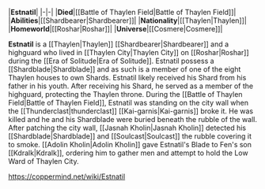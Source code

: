 |**Estnatil**|
|-|-|
|**Died**|[[Battle of Thaylen Field\|Battle of Thaylen Field]]|
|**Abilities**|[[Shardbearer\|Shardbearer]]|
|**Nationality**|[[Thaylen\|Thaylen]]|
|**Homeworld**|[[Roshar\|Roshar]]|
|**Universe**|[[Cosmere\|Cosmere]]|

**Estnatil** is a [[Thaylen\|Thaylen]] [[Shardbearer\|Shardbearer]] and a highguard who lived in [[Thaylen City\|Thaylen City]] on [[Roshar\|Roshar]] during the [[Era of Solitude\|Era of Solitude]].
Estnatil possess a [[Shardblade\|Shardblade]] and as such is a member of one of the eight Thaylen houses to own Shards.
Estnatil likely received his Shard from his father in his youth. After receiving his Shard, he served as a member of the highguard, protecting the Thaylen throne. During the [[Battle of Thaylen Field\|Battle of Thaylen Field]], Estnatil was standing on the city wall when the [[Thunderclast\|thunderclast]] [[Kai-garnis\|Kai-garnis]] broke it. He was killed and he and his Shardblade were buried beneath the rubble of the wall. After patching the city wall, [[Jasnah Kholin\|Jasnah Kholin]] detected his [[Shardblade\|Shardblade]] and [[Soulcast\|Soulcast]] the rubble covering it to smoke. [[Adolin Kholin\|Adolin Kholin]] gave Estnatil's Blade to Fen's son [[Kdralk\|Kdralk]], ordering him to gather men and attempt to hold the Low Ward of Thaylen City.



https://coppermind.net/wiki/Estnatil